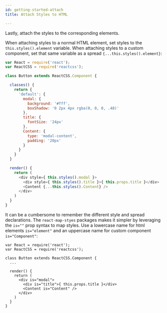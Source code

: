 ```yaml
---
id: getting-started-attach
title: Attach Styles to HTML

---
```

Lastly, attach the styles to the corresponding elements.

When attaching styles to a normal HTML element, set styles to the `this.styles().element` variable. When attaching styles to a custom component, set that same variable as a spread `{...this.styles().element}`:
``` javascript
var React = require('react');
var ReactCSS = require('reactcss');

class Button extends ReactCSS.Component {

  classes() {
    return {
      'default': {
        modal: {
          background: '#fff',
          boxShadow: '0 2px 4px rgba(0, 0, 0, .48)'
        },
        title: {
          fontSize: '24px'
        },
        Content: {
          type: 'modal-content',
          padding: '20px'
        }
      }  
    }
  }

  render() {
    return (
      <div style={ this.styles().modal }>
        <div style={ this.styles().title }>{ this.props.title }</div>
        <Content {...this.styles().Content} />
      </div>
    )
  }
}
```
It can be a cumbersome to remember the different style and spread declarations. The `react-map-styes` packages makes it simpler by leveraging the `is=""` prop syntax to map styles. Use a lowercase name for html elements `is="element"` and an uppercase name for custom component `is="Component"`:
```
var React = require('react');
var ReactCSS = require('reactcss');

class Button extends ReactCSS.Component {
  ...

  render() {
    return (
      <div is="modal">
        <div is="title">{ this.props.title }</div>
        <Content is="Content" />
      </div>
    )
  }
}
```
